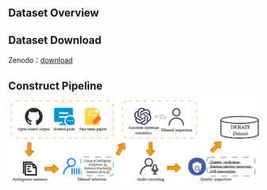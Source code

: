 ## Dataset Overview
## Dataset Download
Zenodo：[download](https://zenodo.org/records/15609922)
## Construct Pipeline
![Pipeline](figure/pipeline.png)
